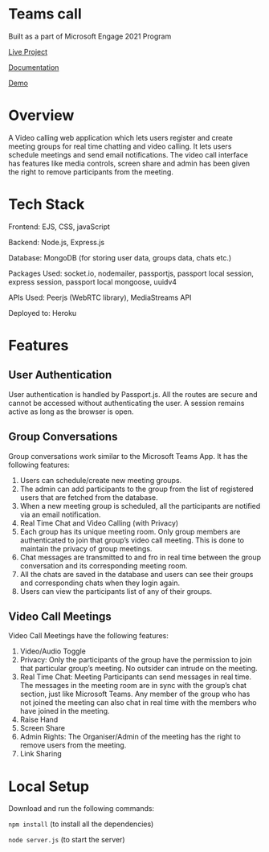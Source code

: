 # Teams call

Built as a part of Microsoft Engage 2021 Program

[Live Project](https://teams-calling.herokuapp.com)

[Documentation](https://docs.google.com/document/d/1W2hogJ3US0u-PmkSGjt7UnJPM1zQZTF687CGzfur5yQ/edit#heading=h.sf86nweplnlb)

[Demo](https://www.youtube.com/watch?v=uw6qzEavzD0)

# Overview
A Video calling web application which lets users register and create meeting groups for real time chatting and video calling. It lets users schedule meetings and send email notifications. The video call interface has features like media controls, screen share and admin has been given the right to remove participants from the meeting.

# Tech Stack
Frontend: EJS, CSS, javaScript

Backend: Node.js, Express.js

Database: MongoDB (for storing user data, groups data, chats etc.)

Packages Used:  socket.io, nodemailer, passportjs, passport local session, express session, passport local mongoose, uuidv4

APIs Used: Peerjs (WebRTC library), MediaStreams API

 Deployed to: Heroku

# Features
## User Authentication
User authentication is handled by Passport.js. All the routes are secure and cannot be accessed without authenticating the user. A session remains active as long as the browser is open.

## Group Conversations
Group conversations work similar to the Microsoft Teams App. It has the following features:

1. Users can schedule/create new meeting groups.
2. The admin can add participants to the group from the list of registered users that are fetched from the database.
3. When a new meeting group is scheduled, all the participants are notified via an email notification.
4. Real Time Chat and Video Calling (with Privacy)
5. Each group has its unique meeting room. Only group members are authenticated to join that group’s video call meeting. This is done to maintain the privacy of group meetings.
6. Chat messages are transmitted to and fro in real time between the group conversation and its corresponding meeting room.
7. All the chats are saved in the database and users can see their groups and corresponding chats when they login again.
8. Users can view the participants list of any of their groups.

## Video Call Meetings
Video Call Meetings have the following features:

1. Video/Audio Toggle
2. Privacy: Only the participants of the group have the permission to join that particular group’s meeting. No outsider can intrude on the meeting.
3. Real Time Chat: Meeting Participants can send messages in real time. The messages in the meeting room are in sync with the group’s chat section, just like Microsoft Teams. Any member of the group who has not joined the meeting can also chat in real time with the members who have joined in the meeting.
4. Raise Hand
5. Screen Share
6. Admin Rights: The Organiser/Admin of the meeting has the right to remove users from the meeting.
7. Link Sharing

# Local Setup
Download and run the following commands:

`npm install` (to install all the dependencies)

`node server.js` (to start the server)
